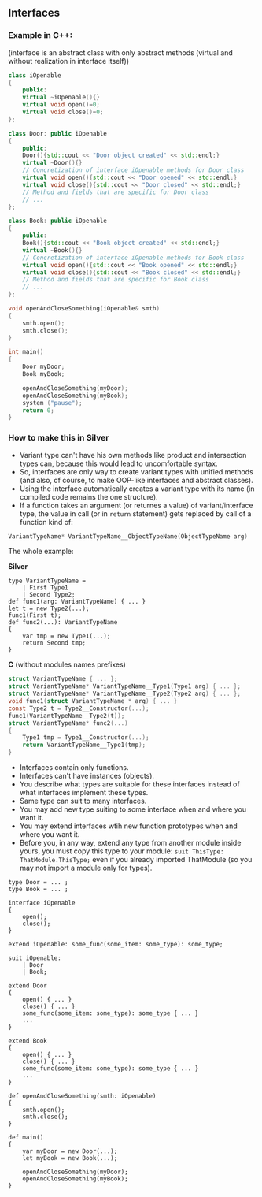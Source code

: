 ## Interfaces

### Example in C++:

(interface is an abstract class with only abstract methods (virtual and without realization in interface itself))

```cpp
class iOpenable
{
    public:
    virtual ~iOpenable(){}
    virtual void open()=0;
    virtual void close()=0;
};

class Door: public iOpenable
{
    public:
    Door(){std::cout << "Door object created" << std::endl;}
    virtual ~Door(){}
    // Concretization of interface iOpenable methods for Door class
    virtual void open(){std::cout << "Door opened" << std::endl;}
    virtual void close(){std::cout << "Door closed" << std::endl;}
    // Method and fields that are specific for Door class
    // ...
};

class Book: public iOpenable
{
    public:
    Book(){std::cout << "Book object created" << std::endl;}
    virtual ~Book(){}
    // Concretization of interface iOpenable methods for Book class
    virtual void open(){std::cout << "Book opened" << std::endl;}
    virtual void close(){std::cout << "Book closed" << std::endl;}
    // Method and fields that are specific for Book class
    // ...
};

void openAndCloseSomething(iOpenable& smth)
{
    smth.open();
    smth.close();
}

int main()
{
    Door myDoor;
    Book myBook;

    openAndCloseSomething(myDoor);
    openAndCloseSomething(myBook);
    system ("pause");
    return 0;
}
```

### How to make this in Silver

- Variant type can't have his own methods like product and intersection types can, because this would lead to uncomfortable syntax.
- So, interfaces are only way to create variant types with unified methods (and also, of course, to make OOP-like interfaces and abstract classes).
- Using the interface automatically creates a variant type with its name (in compiled code remains the one structure).
- If a function takes an argument (or returnes a value) of variant/interface type, the value in call (or in `return` statement) gets replaced by call of a function kind of:
```c
VariantTypeName* VariantTypeName__ObjectTypeName(ObjectTypeName arg)
```

The whole example:

**Silver**
```
type VariantTypeName =
    | First Type1
    | Second Type2;
def func1(arg: VariantTypeName) { ... }
let t = new Type2(...);
func1(First t);
def func2(...): VariantTypeName
{
    var tmp = new Type1(...);
    return Second tmp;
}
```

**C** (without modules names prefixes)
```c
struct VariantTypeName { ... };
struct VariantTypeName* VariantTypeName__Type1(Type1 arg) { ... };
struct VariantTypeName* VariantTypeName__Type2(Type2 arg) { ... };
void func1(struct VariantTypeName * arg) { ... }
const Type2 t = Type2__Constructor(...);
func1(VariantTypeName__Type2(t));
struct VariantTypeName* func2(...)
{
    Type1 tmp = Type1__Constructor(...);
    return VariantTypeName__Type1(tmp);
}
```

- Interfaces contain only functions.
- Interfaces can't have instances (objects).
- You describe what types are suitable for these interfaces instead of what interfaces implement these types.
- Same type can suit to many interfaces.
- You may add new type suiting to some interface when and where you want it.
- You may extend interfaces wtih new function prototypes when and where you want it.
- Before you, in any way, extend any type from another module inside yours, you must copy this type to your module: `suit ThisType: ThatModule.ThisType;` even if you already imported ThatModule (so you may not import a module only for types).

```
type Door = ... ;
type Book = ... ;

interface iOpenable
{
    open();
    close();
}

extend iOpenable: some_func(some_item: some_type): some_type;

suit iOpenable:
    | Door
    | Book;

extend Door
{
    open() { ... }
    close() { ... }
    some_func(some_item: some_type): some_type { ... }
    ...
}

extend Book
{
    open() { ... }
    close() { ... }
    some_func(some_item: some_type): some_type { ... }
    ...
}

def openAndCloseSomething(smth: iOpenable)
{
    smth.open();
    smth.close();
}

def main()
{
    var myDoor = new Door(...);
    let myBook = new Book(...);

    openAndCloseSomething(myDoor);
    openAndCloseSomething(myBook);
}
```
